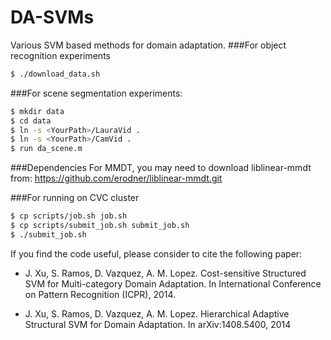 DA-SVMs
=======

Various SVM based methods for domain adaptation.
###For object recognition experiments
```sh
$ ./download_data.sh
```
###For scene segmentation experiments:
```sh
$ mkdir data
$ cd data
$ ln -s <YourPath>/LauraVid .
$ ln -s <YourPath>/CamVid .
$ run da_scene.m
```
###Dependencies
For MMDT, you may need to download liblinear-mmdt from:
https://github.com/erodner/liblinear-mmdt.git

###For running on CVC cluster
```sh
$ cp scripts/job.sh job.sh
$ cp scripts/submit_job.sh submit_job.sh
$ ./submit_job.sh
```
If you find the code useful, please consider to cite the following paper:

- J. Xu, S. Ramos, D. Vazquez, A. M. Lopez.
Cost-sensitive Structured SVM for Multi-category Domain Adaptation.
In International Conference on Pattern Recognition (ICPR), 2014.

- J. Xu, S. Ramos, D. Vazquez, A. M. Lopez.
Hierarchical Adaptive Structural SVM for Domain Adaptation.
In arXiv:1408.5400, 2014
